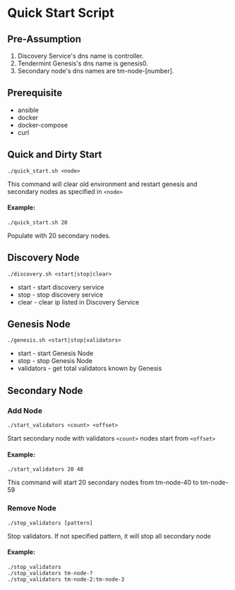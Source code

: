 # Quick Start Script

## Pre-Assumption
1. Discovery Service's dns name is controller.
2. Tendermint Genesis's dns name is genesis0.
3. Secondary node's dns names are tm-node-[number].

## Prerequisite
- ansible
- docker
- docker-compose
- curl

## Quick and Dirty Start
```
./quick_start.sh <node>
```
This command will clear old environment and restart genesis and secondary nodes as specified in `<node>`
#### Example:

```
./quick_start.sh 20 
```
Populate with 20 secondary nodes.

## Discovery Node
```
./discovery.sh <start|stop|clear>
```
- start - start discovery service
- stop - stop discovery service
- clear - clear ip listed in Discovery Service

## Genesis Node
```
./genesis.sh <start|stop|validators>
```
- start - start Genesis Node
- stop - stop Genesis Node
- validators - get total validators known by Genesis

## Secondary Node
### Add Node
```
./start_validators <count> <offset>
```
Start secondary node with validators `<count>` nodes start from `<offset>`
#### Example:
```
./start_validators 20 40
```
This command will start 20 secondary nodes from tm-node-40 to tm-node-59

### Remove Node
```
./stop_validators [pattern]
```
Stop validators. If not specified pattern, it will stop all secondary node
#### Example:
```
./stop_validators
./stop_validators tm-node-?
./stop_validators tm-node-2:tm-node-3
```
